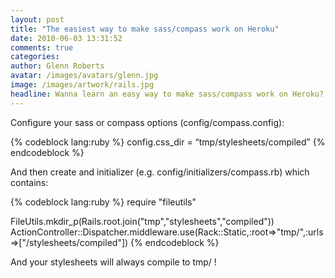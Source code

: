 ```yaml
---
layout: post
title: "The easiest way to make sass/compass work on Heroku"
date: 2010-06-03 13:31:52
comments: true
categories:
author: Glenn Roberts
avatar: /images/avatars/glenn.jpg
image: /images/artwork/rails.jpg
headline: Wanna learn an easy way to make sass/compass work on Heroku? Read on...
---
```


Configure your sass or compass options (config/compass.config):

{% codeblock lang:ruby %}
config.css_dir = “tmp/stylesheets/compiled”
{% endcodeblock %}

And then create and initializer (e.g. config/initializers/compass.rb) which contains:

{% codeblock lang:ruby %}
require "fileutils"

FileUtils.mkdir_p(Rails.root.join("tmp","stylesheets","compiled"))
ActionController::Dispatcher.middleware.use(Rack::Static,:root=>"tmp/",:urls=>["/stylesheets/compiled"])
{% endcodeblock %}

And your stylesheets will always compile to tmp/ !
